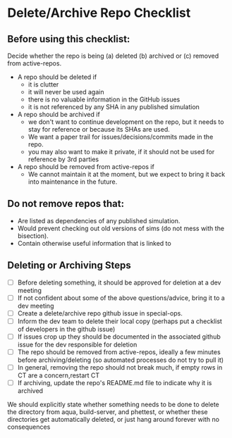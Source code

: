 # Delete/Archive Repo Checklist

## Before using this checklist:
Decide whether the repo is being (a) deleted (b) archived or (c) removed from active-repos.
- A repo should be deleted if
  * it is clutter
  * it will never be used again
  * there is no valuable information in the GitHub issues
  * it is not referenced by any SHA in any published simulation
- A repo should be archived if
  * we don't want to continue development on the repo, but it needs to stay for reference or because its SHAs are used.
  * We want a paper trail for issues/decisions/commits made in the repo.
  * you may also want to make it private, if it should not be used for reference by 3rd parties
- A repo should be removed from active-repos if
  * We cannot maintain it at the moment, but we expect to bring it back into maintenance in the future.

## Do not remove repos that:
- Are listed as dependencies of any published simulation.
- Would prevent checking out old versions of sims (do not mess with the bisection).
- Contain otherwise useful information that is linked to

## Deleting or Archiving Steps
- [ ] Before deleting something, it should be approved for deletion at a dev meeting
- [ ] If not confident about some of the above questions/advice, bring it to a dev meeting
- [ ] Create a delete/archive repo github issue in special-ops.
- [ ] Inform the dev team to delete their local copy (perhaps put a checklist of developers in the github issue)
- [ ] If issues crop up they should be documented in the associated github issue for the dev responsible for deletion
- [ ] The repo should be removed from active-repos, ideally a few minutes before archiving/deleting (so automated processes do not try to pull it)
- [ ] In general, removing the repo should not break much, if empty rows in CT are a concern,restart CT
- [ ] If archiving, update the repo's README.md file to indicate why it is archived

We should explicitly state whether something needs to be done to delete the directory from aqua, build-server, and phettest, or whether these directories get automatically deleted, or just hang around forever with no consequences
